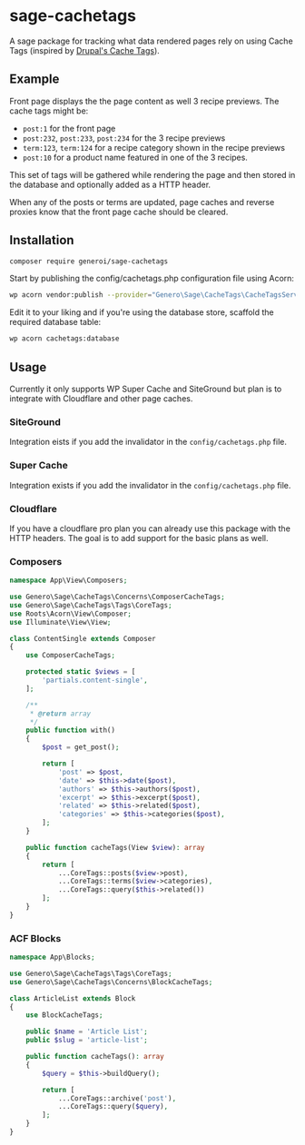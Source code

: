 # sage-cachetags

A sage package for tracking what data rendered pages rely on using Cache Tags (inspired by [Drupal's Cache Tags](https://www.drupal.org/docs/drupal-apis/cache-api/cache-tags)).

## Example

Front page displays the the page content as well 3 recipe previews. The cache tags might be:

- `post:1` for the front page
- `post:232`, `post:233`, `post:234` for the 3 recipe previews
- `term:123`, `term:124` for a recipe category shown in the recipe previews
- `post:10` for a product name featured in one of the 3 recipes.

This set of tags will be gathered while rendering the page and then stored in the database and optionally added as a HTTP header.

When any of the  posts or terms are updated, page caches and reverse proxies know that the front page cache should be cleared.

## Installation

```sh
composer require generoi/sage-cachetags
```

Start by publishing the config/cachetags.php configuration file using Acorn:

```sh
wp acorn vendor:publish --provider="Genero\Sage\CacheTags\CacheTagsServiceProvider"
```

Edit it to your liking and if you're using the database store, scaffold the required database table:

```sh
wp acorn cachetags:database
```

## Usage

Currently it only supports WP Super Cache and SiteGround but plan is to integrate with Cloudflare and other page caches.

### SiteGround

Integration eists if you add the invalidator in the `config/cachetags.php` file.

### Super Cache

Integration exists if you add the invalidator in the `config/cachetags.php` file.

### Cloudflare

If you have a cloudflare pro plan you can already use this package with the HTTP headers. The goal is to add support for the basic plans as well.

### Composers

```php
namespace App\View\Composers;

use Genero\Sage\CacheTags\Concerns\ComposerCacheTags;
use Genero\Sage\CacheTags\Tags\CoreTags;
use Roots\Acorn\View\Composer;
use Illuminate\View\View;

class ContentSingle extends Composer
{
    use ComposerCacheTags;

    protected static $views = [
        'partials.content-single',
    ];

    /**
     * @return array
     */
    public function with()
    {
        $post = get_post();

        return [
            'post' => $post,
            'date' => $this->date($post),
            'authors' => $this->authors($post),
            'excerpt' => $this->excerpt($post),
            'related' => $this->related($post),
            'categories' => $this->categories($post),
        ];
    }

    public function cacheTags(View $view): array
    {
        return [
            ...CoreTags::posts($view->post),
            ...CoreTags::terms($view->categories),
            ...CoreTags::query($this->related())
        ];
    }
}

```

### ACF Blocks

```php
namespace App\Blocks;

use Genero\Sage\CacheTags\Tags\CoreTags;
use Genero\Sage\CacheTags\Concerns\BlockCacheTags;

class ArticleList extends Block
{
    use BlockCacheTags;

    public $name = 'Article List';
    public $slug = 'article-list';

    public function cacheTags(): array
    {
        $query = $this->buildQuery();

        return [
            ...CoreTags::archive('post'),
            ...CoreTags::query($query),
        ];
    }
}
```
